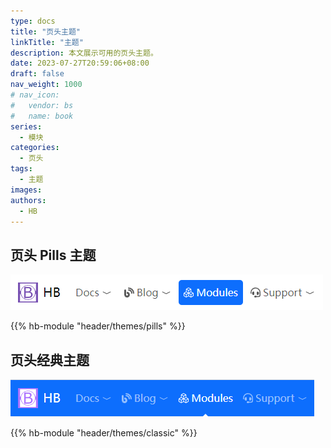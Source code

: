```yaml
---
type: docs
title: "页头主题"
linkTitle: "主题"
description: 本文展示可用的页头主题。 
date: 2023-07-27T20:59:06+08:00
draft: false
nav_weight: 1000
# nav_icon:
#   vendor: bs
#   name: book
series:
  - 模块
categories:
  - 页头
tags:
  - 主题
images:
authors:
  - HB
---
```


## 页头 Pills 主题

![页头 Pills 主题](pills.png#center)

{{% hb-module "header/themes/pills" %}}

## 页头经典主题

![页头经典主题](classic.png#center)

{{% hb-module "header/themes/classic" %}}

